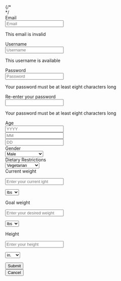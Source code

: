  <div class="column is-two-thirds">
     {/* <form onSubmit={submitUserInformation} action="http://localhost:8080/api/user" method="POST"> */
     <form action="http://localhost:8080/api/user" method="POST">
       <div class="field">
             <label htmlFor="email" class="label">Email</label>
             <div class="control has-icons-left has-icons-right">
               <input class="input is-danger" name="email" id="email" type="email" placeholder="Email"/>
               <span class="icon is-small is-left">
                 <i class="fas fa-envelope"></i>
               </span>
               <span class="icon is-small is-right">
                 <i class="fas fa-exclamation-triangle"></i>
               </span>
             </div>
             <p class="help is-danger">This email is invalid</p>
           </div>
           <div class="field">
             <label class="label" htmlFor="username">Username</label>
             <div class="control has-icons-left has-icons-right">
               <input class="input is-success" name="username" id="username" type="text" placeholder="Username"/>
               <span class="icon is-small is-left">
                 <i class="fas fa-user"></i>
               </span>
               <span class="icon is-small is-right">
                 <i class="fas fa-check"></i>
               </span>
             </div>
             <p class="help is-success">This username is available</p>
           </div>
           <div class="field">
             <label htmlFor="password" class="label">Password</label>
             <div class="control has-icons-left has-icons-right">
               <input class="input is-danger" name="password" id="password" type="password" placeholder="Password"/>
               <span class="icon is-small is-left">
                 <i class="fas fa-user"></i>
               </span>
               <span class="icon is-small is-right">
                 <i class="fas fa-check"></i>
               </span>
             </div>
             <p class="help is-danger">Your password must be at least eight characters long</p>
           </div>
           <div class="field">
             <label htmlFor="passwordConfirmation" class="label">Re-enter your password</label>
             <div class="control has-icons-left has-icons-right">
               <input class="input is-danger" name="passwordConfirmation" id="passwordConfirmation" type="password" aceholder="Password"/>
               <span class="icon is-small is-left">
                 <i class="fas fa-user"></i>
               </span>
               <span class="icon is-small is-right">
                 <i class="fas fa-check"></i>
               </span>
             </div>
             <p class="help is-danger">Your password must be at least eight characters long</p>
           </div>
           <label htmlFor="age" class="label">Age</label>
           <div class="field is-grouped">
             <div class="control">
               <input class="input" name="age" id="age" type="number" maxlength="4" placeholder="YYYY"/>
             </div>
             <div class="control">
               <input class="input" id="month" type="number" maxlength="2" placeholder="MM"/>
             </div>
             <div class="control">
               <input class="input" id="day" type="number" maxlength="2" placeholder="DD"/>
             </div>
           </div>
           <div class="field">
             <label htmlFor= "gender" class="label">Gender</label>
             <div class="select">
               <select id="gender" name="gender">
                 <option>Male</option>
                 <option>Female</option>
                 <option>Prefer not to say</option>
               </select>
             </div>
           </div>
           <div class="field">
             <label htmlFor="dietaryRestrictions" class="label">Dietary Restrictions</label>
             <div class="control">
               <div class="select">
                 <select id="dietaryRestrictions" name="dietaryRestrictions">
                   <option>Vegetarian</option>
                   <option>Vegan</option>
                   <option>Dairy-free</option>
                   <option>Gluten-free</option>
                   <option>Low FODMAP</option>
                 </select>
               </div>
             </div>
           </div>
           <label class="label" htmlFor="currentWeight">Current weight</label>
           <div class="field has-addons">
             <p class="control is-expanded">
               <input class="input" type="number" name="currentWeight" id="currentWeight" placeholder="Enter your current ight"/>
             </p>
             <p class="control">
                 <span class="select">
                   <select>
                     <option>lbs</option>
                     <option>kgs</option>
                   </select>
                 </span>
               </p>
           </div>
           <label htmlFor="goalWeight" class="label">Goal weight</label>
           <div class="field has-addons">
             <p class="control is-expanded">
               <input name="goalWeight" id="goalWeight" class="input" type="number" placeholder="Enter your desired weight"/>
             </p>
             <p class="control">
                 <span class="select">
                   <select>
                     <option>lbs</option>
                     <option>kgs</option>
                   </select>
                 </span>
               </p>
           </div>
           <label htmlFor="height" class="label">Height</label>
           <div class="field has-addons">
             <p class="control is-expanded">
               <input class="input" name="height" id="height" type="number" placeholder="Enter your height"/>
             </p>
             <p class="control">
                 <span class="select">
                   <select>
                     <option>in.</option>
                     <option>cms</option>
                   </select>
                 </span>
               </p>
           </div>
           <div class="field is-grouped">
             <div class="control">
               <button class="button is-link">Submit</button>
             </div>
             <div class="control">
               <button class="button is-link is-light">Cancel</button>
             </div>
           </div>
       </form>
       </div> 